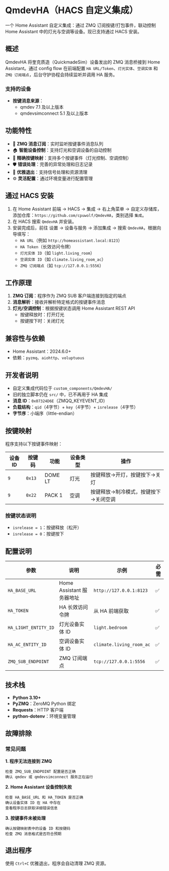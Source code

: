 # QmdevHA（HACS 自定义集成）

一个 Home Assistant 自定义集成：通过 ZMQ 订阅按键/打包事件，联动控制 Home Assistant 中的灯光与空调等设备。现已支持通过 HACS 安装。

## 概述

QmdevHA 将奎克质造（QuickmadeSim）设备发出的 ZMQ 消息桥接到 Home Assistant。通过 config flow 在前端配置 `HA URL/Token`、`灯光实体`、`空调实体` 和 `ZMQ 订阅端点`，后台守护协程会持续监听并调用 HA 服务。

### 支持的设备
- **按键消息来源**：
  - qmdev 7.1 及以上版本
  - qmdevsimconnect 5.1 及以上版本

## 功能特性

- 🔌 **ZMQ 消息订阅**：实时监听按键事件消息队列
- 🏠 **智能设备控制**：支持灯光和空调设备的自动控制
- 🎯 **精确按键映射**：支持多个按键事件（灯光控制、空调控制）
- 🛡️ **错误处理**：完善的异常处理和日志记录
- 🔄 **优雅退出**：支持信号处理和资源清理
- ⚙️ **灵活配置**：通过环境变量进行配置管理

## 通过 HACS 安装

1. 在 Home Assistant 前端 → HACS → 集成 → 右上角菜单 → 自定义存储库，添加仓库：`https://github.com/cpuwolf/QmdevHA`，类别选择 `集成`。
2. 在 HACS 搜索 `QmdevHA` 并安装。
3. 安装完成后，前往 设置 → 设备与服务 → 添加集成 → 搜索 `QmdevHA`，根据向导填写：
   - `HA URL`（例如 `http://homeassistant.local:8123`）
   - `HA Token`（长效访问令牌）
   - `灯光实体 ID`（如 `light.living_room`）
   - `空调实体 ID`（如 `climate.living_room_ac`）
   - `ZMQ 订阅端点`（如 `tcp://127.0.0.1:5556`）

## 工作原理

1. **ZMQ 订阅**：程序作为 ZMQ SUB 客户端连接到指定的端点
2. **消息解析**：接收并解析特定格式的按键事件消息
3. **灯光/空调控制**：根据按键状态调用 Home Assistant REST API
   - 按键释放时：打开灯光
   - 按键按下时：关闭灯光

## 兼容性与依赖

- Home Assistant：2024.6.0+
- 依赖：`pyzmq`、`aiohttp`、`voluptuous`

## 开发者说明

- 自定义集成代码位于 `custom_components/QmdevHA/`
- 旧的独立脚本仍在 `src/` 中，已不再用于 HA 集成
- **消息 ID**：`0x07324D6E`（ZMQQ_KEYEVENT_ID）
- **负载结构**：`qid`（4字节）+ `key`（4字节）+ `isrelease`（4字节）
- **字节序**：小端序（little-endian）

## 按键映射

程序支持以下按键事件映射：

| 设备 ID | 按键码 | 功能 | 设备类型 | 操作 |
|---------|--------|------|----------|------|
| `9` | `0x13` | DOME LT | 灯光 | 按键释放→开灯，按键按下→关灯 |
| `9` | `0x22` | PACK 1 | 空调 | 按键释放→制冷模式，按键按下→关闭空调 |

### 按键状态说明
- `isrelease = 1`：按键释放（松开）
- `isrelease = 0`：按键按下

## 配置说明

| 参数 | 说明 | 示例 | 必需 |
|------|------|------|------|
| `HA_BASE_URL` | Home Assistant 服务器地址 | `http://127.0.0.1:8123` | ✅ |
| `HA_TOKEN` | HA 长效访问令牌 | 从 HA 前端获取 | ✅ |
| `HA_LIGHT_ENTITY_ID` | 灯光设备实体 ID | `light.bedroom` | ✅ |
| `HA_AC_ENTITY_ID` | 空调设备实体 ID | `climate.living_room_ac` | ✅ |
| `ZMQ_SUB_ENDPOINT` | ZMQ 订阅端点 | `tcp://127.0.0.1:5556` | ✅ |

## 技术栈

- **Python 3.10+**
- **PyZMQ**：ZeroMQ Python 绑定
- **Requests**：HTTP 客户端
- **python-dotenv**：环境变量管理


## 故障排除

### 常见问题

**1. 程序无法连接到 ZMQ**
```
检查 ZMQ_SUB_ENDPOINT 配置是否正确
确认 qmdev 或 qmdevsimconnect 服务正在运行
```

**2. Home Assistant 设备控制失败**
```
检查 HA_BASE_URL 和 HA_TOKEN 是否正确
确认设备实体 ID 在 HA 中存在
查看程序日志获取详细错误信息
```

**3. 按键事件未被处理**
```
确认按键映射表中的设备 ID 和按键码
检查 ZMQ 消息格式是否符合预期
```

## 退出程序

使用 `Ctrl+C` 优雅退出，程序会自动清理 ZMQ 资源。


